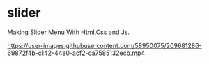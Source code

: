 # slider
Making Slider Menu With Html,Css and Js.


https://user-images.githubusercontent.com/58950075/209681286-69872f4b-c142-44e0-acf2-ca7585132ecb.mp4


